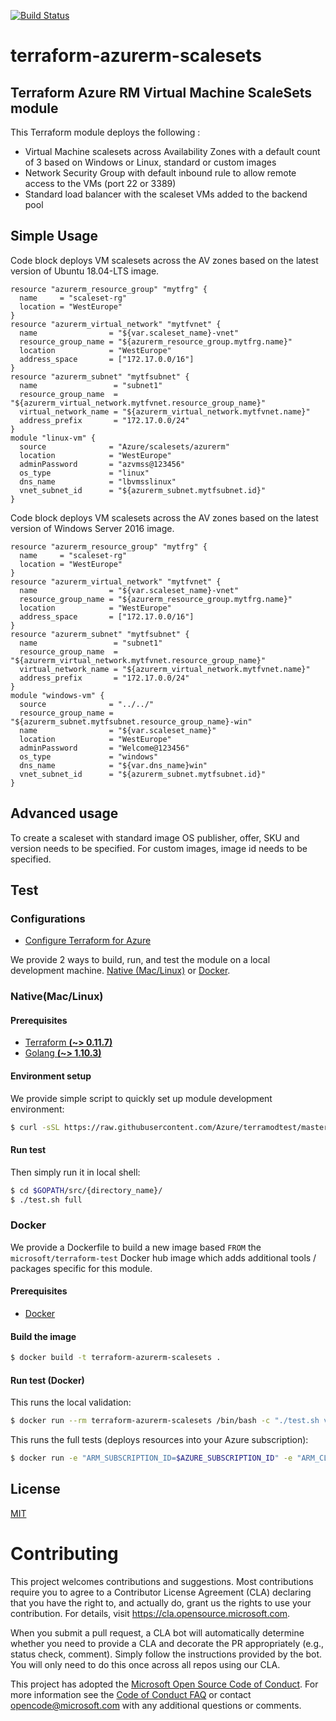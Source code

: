 [![Build Status](https://dev.azure.com/kavenka/terraform-azure-scalesets/_apis/build/status/karthikvenkat17.terraform-azurerm-scalesets?branchName=master)](https://dev.azure.com/kavenka/terraform-azure-scalesets/_build/latest?definitionId=1&branchName=master)
# terraform-azurerm-scalesets
## Terraform Azure RM Virtual Machine ScaleSets module

This Terraform module deploys the following : 
- Virtual Machine scalesets across Availability Zones with a default count of 3 based on Windows or Linux, standard or custom images
- Network Security Group with default inbound rule to allow remote access to the VMs (port 22 or 3389) 
- Standard load balancer with the scaleset VMs added to the backend pool

## Simple Usage

Code block deploys VM scalesets across the AV zones based on the latest version of Ubuntu 18.04-LTS image. 

```hcl
resource "azurerm_resource_group" "mytfrg" {
  name     = "scaleset-rg"
  location = "WestEurope"
}
resource "azurerm_virtual_network" "mytfvnet" {
  name                = "${var.scaleset_name}-vnet"
  resource_group_name = "${azurerm_resource_group.mytfrg.name}"
  location            = "WestEurope"
  address_space       = ["172.17.0.0/16"]
}
resource "azurerm_subnet" "mytfsubnet" {
  name                 = "subnet1"
  resource_group_name  = "${azurerm_virtual_network.mytfvnet.resource_group_name}"
  virtual_network_name = "${azurerm_virtual_network.mytfvnet.name}"
  address_prefix       = "172.17.0.0/24"
}
module "linux-vm" {
  source              = "Azure/scalesets/azurerm"
  location            = "WestEurope"
  adminPassword       = "azvmss@123456"
  os_type             = "linux"
  dns_name            = "lbvmsslinux"
  vnet_subnet_id      = "${azurerm_subnet.mytfsubnet.id}"
}
```
Code block deploys VM scalesets across the AV zones based on the latest version of Windows Server 2016 image. 

```hcl
resource "azurerm_resource_group" "mytfrg" {
  name     = "scaleset-rg"
  location = "WestEurope"
}
resource "azurerm_virtual_network" "mytfvnet" {
  name                = "${var.scaleset_name}-vnet"
  resource_group_name = "${azurerm_resource_group.mytfrg.name}"
  location            = "WestEurope"
  address_space       = ["172.17.0.0/16"]
}
resource "azurerm_subnet" "mytfsubnet" {
  name                 = "subnet1"
  resource_group_name  = "${azurerm_virtual_network.mytfvnet.resource_group_name}"
  virtual_network_name = "${azurerm_virtual_network.mytfvnet.name}"
  address_prefix       = "172.17.0.0/24"
}
module "windows-vm" {
  source              = "../../"
  resource_group_name = "${azurerm_subnet.mytfsubnet.resource_group_name}-win"
  name                = "${var.scaleset_name}"
  location            = "WestEurope"
  adminPassword       = "Welcome@123456"
  os_type             = "windows"
  dns_name            = "${var.dns_name}win"
  vnet_subnet_id      = "${azurerm_subnet.mytfsubnet.id}"
}
```
## Advanced usage
To create a scaleset with standard image OS publisher, offer, SKU and version needs to be specified. For custom images, image id needs to be specified. 

## Test

### Configurations

- [Configure Terraform for Azure](https://docs.microsoft.com/en-us/azure/virtual-machines/linux/terraform-install-configure)

We provide 2 ways to build, run, and test the module on a local development machine.  [Native (Mac/Linux)](#native-maclinux) or [Docker](#docker).

### Native(Mac/Linux)

#### Prerequisites

- [Terraform **(~> 0.11.7)**](https://www.terraform.io/downloads.html)
- [Golang **(~> 1.10.3)**](https://golang.org/dl/)

#### Environment setup

We provide simple script to quickly set up module development environment:

```sh
$ curl -sSL https://raw.githubusercontent.com/Azure/terramodtest/master/tool/env_setup.sh | sudo bash
```

#### Run test

Then simply run it in local shell:

```sh
$ cd $GOPATH/src/{directory_name}/
$ ./test.sh full
```

### Docker

We provide a Dockerfile to build a new image based `FROM` the `microsoft/terraform-test` Docker hub image which adds additional tools / packages specific for this module.

#### Prerequisites

- [Docker](https://www.docker.com/community-edition#/download)

#### Build the image

```sh
$ docker build -t terraform-azurerm-scalesets .
```

#### Run test (Docker)

This runs the local validation:

```sh
$ docker run --rm terraform-azurerm-scalesets /bin/bash -c "./test.sh validate"
```

This runs the full tests (deploys resources into your Azure subscription):

```sh
$ docker run -e "ARM_SUBSCRIPTION_ID=$AZURE_SUBSCRIPTION_ID" -e "ARM_CLIENT_ID=$AZURE_CLIENT_ID" -e "ARM_CLIENT_SECRET=$AZURE_CLIENT_SECRET" -e "ARM_TENANT_ID=$AZURE_TENANT_ID" -e "ARM_TEST_LOCATION=WestEurope" -e "ARM_TEST_LOCATION_ALT=NorthEurope" --rm terraform-azurerm-scalesets bash -c "./test.sh full"
```
## License

[MIT](LICENSE)

# Contributing

This project welcomes contributions and suggestions.  Most contributions require you to agree to a
Contributor License Agreement (CLA) declaring that you have the right to, and actually do, grant us
the rights to use your contribution. For details, visit https://cla.opensource.microsoft.com.

When you submit a pull request, a CLA bot will automatically determine whether you need to provide
a CLA and decorate the PR appropriately (e.g., status check, comment). Simply follow the instructions
provided by the bot. You will only need to do this once across all repos using our CLA.

This project has adopted the [Microsoft Open Source Code of Conduct](https://opensource.microsoft.com/codeofconduct/).
For more information see the [Code of Conduct FAQ](https://opensource.microsoft.com/codeofconduct/faq/) or
contact [opencode@microsoft.com](mailto:opencode@microsoft.com) with any additional questions or comments.
